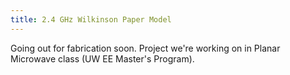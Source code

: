 ```yaml
---
title: 2.4 GHz Wilkinson Paper Model
---
```


Going out for fabrication soon. Project we're working on in Planar Microwave class (UW EE Master's Program).




